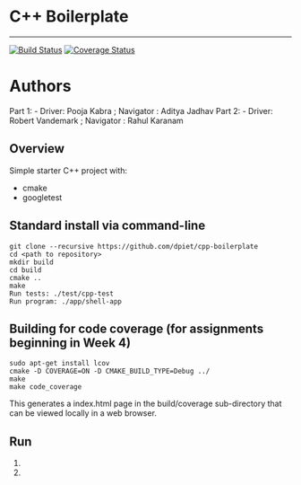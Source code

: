 # C++ Boilerplate

---

[![Build Status](https://app.travis-ci.com/rnvandemark/pid_controller.svg?branch=main)](https://app.travis-ci.com/rnvandemark/pid_controller.svg?branch=main)
[![Coverage Status](https://coveralls.io/repos/github/rnvandemark/pid_controller/badge.svg?branch=main)](https://coveralls.io/github/rnvandemark/pid_controller?branch=main)

# Authors

Part 1: - Driver: Pooja Kabra ; Navigator : Aditya Jadhav
Part 2: - Driver: Robert Vandemark ; Navigator : Rahul Karanam


## Overview

Simple starter C++ project with:

- cmake
- googletest

## Standard install via command-line
```
git clone --recursive https://github.com/dpiet/cpp-boilerplate
cd <path to repository>
mkdir build
cd build
cmake ..
make
Run tests: ./test/cpp-test
Run program: ./app/shell-app
```

## Building for code coverage (for assignments beginning in Week 4)
```
sudo apt-get install lcov
cmake -D COVERAGE=ON -D CMAKE_BUILD_TYPE=Debug ../
make
make code_coverage
```
This generates a index.html page in the build/coverage sub-directory that can be viewed locally in a web browser.


## Run

1.

2. 


